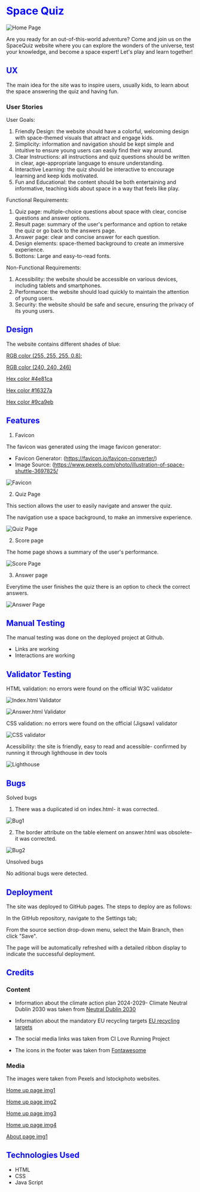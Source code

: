 <h1><font color="blue">Space Quiz</font></h1>

![Home Page](documentation/responsive.png)

Are you ready for an out-of-this-world adventure? Come and join us on the SpaceQuiz website where you can explore the wonders of the universe, test your knowledge, and become a space expert! Let's play and learn together!

<h2><font color="blue">UX</font></h2>

The main idea for the site was to inspire users, usually kids, to learn about the space answering the quiz and having fun.

<h3>User Stories</font></h2>

User Goals:

1. Friendly Design: the website should have a colorful, welcoming design with space-themed visuals that attract and engage kids.
2. Simplicity: information and navigation should be kept simple and intuitive to ensure young users can easily find their way around.
3. Clear Instructions: all instructions and quiz questions should be written in clear, age-appropriate language to ensure understanding.
4. Interactive Learning: the quiz should be interactive to encourage learning and keep kids motivated.
5. Fun and Educational: the content should be both entertaining and informative, teaching kids about space in a way that feels like play.

Functional Requirements:
1. Quiz page: multiple-choice questions about space with clear, concise questions and answer options.
2. Result page: summary of the user's performance and option to retake the quiz or go back to the answers page.
3. Answer page: clear and concise answer for each question.
4. Design elements: space-themed background to create an immersive experience.
5. Bottons: Large and easy-to-read fonts.

Non-Functional Requirements:
1. Acessibility: the website should be accessible on various devices, including tablets and smartphones.
2. Performance: the website should load quickly to maintain the attention of young users.
3. Security: the website should be safe and secure, ensuring the privacy of its young users.

<h2><font color="blue">Design</font></h2>

The website contains different shades of blue:

[RGB color (255, 255, 255, 0.8); ](https://rgb.to/255,255,255)

[RGB color (240, 240, 246)](https://rgb.to/240,240,246)

[Hex color #4e81ca](https://rgb.to/hex/4e81ca)

[Hex color #16327a](https://rgb.to/hex/16327a)

[Hex color #9ca9eb](https://rgb.to/hex/9ca9eb)



<h2><font color="blue">Features</font></h2>

1. Favicon

The favicon was generated using the image favicon generator:

- Favicon Generator: (https://favicon.io/favicon-converter/)
- Image Source: (https://www.pexels.com/photo/illustration-of-space-shuttle-3697825/

![Favicon](documentation/favicon.png)

2. Quiz Page

This section allows the user to easily navigate and answer the quiz.

The navigation use a space background, to make an immersive experience.

![Quiz Page](documentation/quizpage.png)

2. Score page

The home page shows a summary of the user's performance.

![Score Page](documentation/scorepage.png)

3. Answer page

Everytime the user finishes the quiz there is an option to check the correct answers.

![Answer Page](documentation/answers.png)

<h2><font color="blue">Manual Testing</font></h2>

The manual testing was done on the deployed project at Github.

- Links are working
- Interactions are working

<h2><font color="blue">Validator Testing</font></h2>

HTML validation: no errors were found  on the official W3C validator

![Index.html Validator](documentation/indexvalidator.png)

![Answer.html Validator](documentation/answervalidator.png)

CSS validation: no errors were found  on the official (Jigsaw) validator

![CSS validator](documentation/cssvalidator.png)

Acessibility: the site is friendly, easy to read and acessible- confirmed by running it through lighthouse in dev tools

![Lighthouse](documentation/lighthouse.png)

<h2><font color="blue">Bugs</font></h2>

Solved bugs

1. There was a duplicated id on index.html- it was corrected.

![Bug1](documentation/bug1.png)

2. The border attribute on the table element on answer.html was obsolete- it was corrected.

![Bug2](documentation/bug2.png)

Unsolved bugs

No aditional bugs were detected.


<h2><font color="blue">Deployment</font></h2>

The site was deployed to GitHub pages. The steps to deploy are as follows:

In the GitHub repository, navigate to the Settings tab;

From the source section drop-down menu, select the Main Branch, then click "Save".

The page will be automatically refreshed with a detailed ribbon display to indicate the successful deployment.

<h2><font color="blue">Credits</font></h2>
<h3> Content</h3>

- Information about the climate action plan 2024-2029- Climate 
Neutral Dublin 2030 was taken from [Neutral Dublin 2030](https://www.dublincity.ie/residential/environment/dublin-city-councils-climate-change-action-plan/dublin-city-council-climate-action-plan-2024-2029)

- Information about the mandatory EU recycling targets [EU recycling targets](https://www.epa.ie/news-releases/news-releases-2023/recycling-rates-slow-as-ireland-off-track-to-meet-key-eu-targets.php)

- The social media links was taken from CI Love Running Project

- The icons in the footer was taken from [Fontawesome](https://fontawesome.com/)


<h3> Media</h3>
The images were taken from Pexels and Istockphoto websites.

[Home up page img1](https://www.istockphoto.com/photo/aerial-top-view-green-forest-with-earth-green-planet-in-your-hands-save-earth-gm1406761842-458200738)

[Home up page img2](https://www.pexels.com/photo/person-holding-clear-plastic-bottle-3480494/)

[Home up page img3](https://media.istockphoto.com/id/1386672256/photo/reduce-co2-emission-concept-in-the-hand-for-environmental-global-warming-sustainable.jpg?b=1&s=612x612&w=0&k=20&c=SuTDvxnEdSIhsWK9w73n3fLLjFBvg1VvfDQCdNYidKw=)

[Home up page img4](https://images.pexels.com/photos/12492301/pexels-photo-12492301.jpeg?auto=compress&cs=tinysrgb&w=600)

[About page img1](https://www.pexels.com/photo/woman-in-blue-denim-jacket-holding-a-plastic-bottle-and-black-plastic-bag-5029852/)

<h2><font color="blue">Technologies Used</font></h2>

- HTML
- CSS
- Java Script

